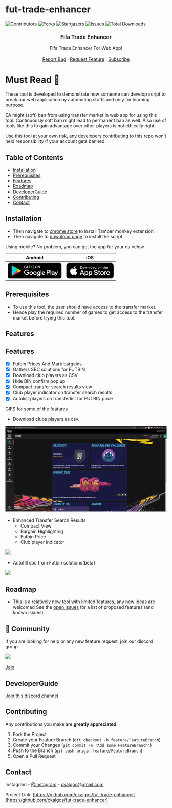 # fut-trade-enhancer

[![Contributors][contributors-shield]][contributors-url]
[![Forks][forks-shield]][forks-url]
[![Stargazers][stars-shield]][stars-url]
[![Issues][issues-shield]][issues-url]
[![Total Downloads](https://img.shields.io/github/downloads/ckalgos/fut-trade-enhancer/total.svg)]()

<p align="center"> 
  <h3 align="center">Fifa Trade Enhancer</h3>

  <p align="center">
    Fifa Trade Enhancer For Web App!
    <br />  
    <br /> 
    <a href="https://github.com/ckalgos/fut-trade-enhancer/issues">Report Bug</a>
    ·
    <a href="https://github.com/ckalgos/fut-trade-enhancer/issues">Request Feature</a>
  .
  <a href="https://www.youtube.com/channel/UC5eLkjmLU2TcE4oiJM9PsyA?sub_confirmation=1">Subscribe</a>
  
  # Must Read :no_entry_sign:
  
  These tool is developed to demonstrate how someone can develop script to break our web application by automating stuffs and only for learning purpose.
  
   EA might (soft) ban from using transfer market in web app for using this tool. Continuously soft ban might lead to permanent ban as well. Also use of tools like this to gain advantage over other players is not ethically right.  
   
   Use this tool at your own risk, any developers contributing to this repo won’t held responsibility if your account gets banned.
  </p>
</p>

<!-- TABLE OF CONTENTS -->

## Table of Contents

- [Installation](#installation)
- [Prerequisites](#prerequisites)
- [Features](#features)
- [Roadmap](#roadmap)
- [DeveloperGuide](#developerguide)
- [Contributing](#contributing)
- [Contact](#contact)

<!-- installation -->

## Installation

- Then navigate to [chrome store](https://chrome.google.com/webstore/detail/tampermonkey/dhdgffkkebhmkfjojejmpbldmpobfkfo?hl=en-GB) to install Tamper monkey extension
- Then navigate to [download page](https://github.com/ckalgos/fut-trade-enhancer/releases/latest/download/fut-trade-enhancer.user.js) to install the script

Using mobile? No problem, you can get the app for your os below

|                                                           Android                                                            |                                                        iOS                                                         |
| :--------------------------------------------------------------------------------------------------------------------------: | :----------------------------------------------------------------------------------------------------------------: |
| [<img src="storeImg/google-play-badge.png" height="50">](https://play.google.com/store/apps/details?id=com.fut.market.alert) | [<img src="storeImg/appstore-badge.png" height="50">](https://apps.apple.com/us/app/fut-market-alert/id1590505179) |

## Prerequisites

- To use this tool, the user should have access to the transfer market.
- Hence play the required number of games to get access to the transfer market before trying this tool.

<!-- features -->

## Features

## Features

- [x] Futbin Prices And Mark bargains
- [x] Gathers SBC solutions for FUTBIN
- [x] Download club players as CSV
- [x] Hide BIN confirm pop up
- [x] Compact transfer search results view
- [x] Club player indicator on transfer search results
- [x] Autolist players on transferlist for FUTBIN price

GIFS for some of the features

- Download clubs players as csv.

![](demos/Club%20Download.gif)

- Enhanced Transfer Search Results
  - Compact View
  - Bargain Highlighting
  - Futbin Price
  - Club player indicator

![](demos/Enhanced%20Transfer%20Result.gif)

- Autofill sbc from Futbin solutions(beta)

![](demos/Auto%20Sbc.gif)

<!-- roadmap -->

## Roadmap

- This is a relatively new tool with limited features, any new ideas are welcomed
  See the [open issues](https://github.com/ckalgos/fut-trade-enhancer/issues) for a list of proposed features (and known issues).

## 💬 Community

If you are looking for help or any new feature request, join our discord group

<img src="https://img.shields.io/discord/768336764447621122?color=green&label=Discord&logo=discord&logoColor=white">

<a href="https://discord.gg/cktHYmp">Join</a>

<!-- developerguide -->

## DeveloperGuide

<a href="https://discord.gg/cktHYmp">Join this discord channel</a>

<!-- CONTRIBUTING -->

## Contributing

Any contributions you make are **greatly appreciated**.

1. Fork the Project
2. Create your Feature Branch (`git checkout -b feature/FeatureBranch`)
3. Commit your Changes (`git commit -m 'Add some FeatureBranch'`)
4. Push to the Branch (`git push origin feature/FeatureBranch`)
5. Open a Pull Request

<!-- CONTACT -->

## Contact

Instagram - [@Instagram](https://www.instagram.com/ckalgos/) - ckalgos@gmail.com

Project Link: [https://github.com/ckalgos/fut-trade-enhancer](https://github.com/ckalgos/fut-trade-enhancer)

<!-- MARKDOWN LINKS & IMAGES -->

[contributors-shield]: https://img.shields.io/github/contributors/ckalgos/fut-trade-enhancer.svg?style=flat-square
[contributors-url]: https://github.com/ckalgos/fut-trade-enhancer/graphs/contributors
[forks-shield]: https://img.shields.io/github/forks/ckalgos/fut-trade-enhancer.svg?style=flat-square
[forks-url]: https://github.com/ckalgos/fut-trade-enhancer/network/members
[stars-shield]: https://img.shields.io/github/stars/ckalgos/fut-trade-enhancer.svg?style=flat-square
[stars-url]: https://github.com/ckalgos/fut-trade-enhancer/stargazers
[issues-shield]: https://img.shields.io/github/issues/ckalgos/fut-trade-enhancer.svg?style=flat-square
[issues-url]: https://github.com/ckalgos/fut-trade-enhancer/issues

